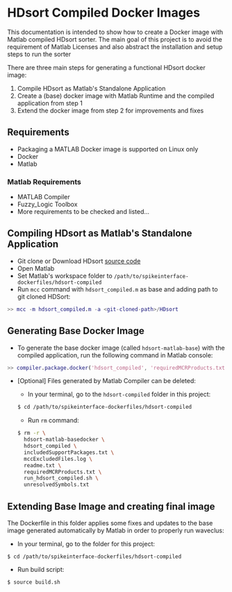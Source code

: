# HDsort Compiled Docker Images

This documentation is intended to show how to create a Docker image with Matlab compiled HDsort sorter. The main goal of this project is to avoid the requirement of Matlab Licenses and also abstract the installation and setup steps to run the sorter

There are three main steps for generating a functional HDsort docker image:
1. Compile HDsort as Matlab's Standalone Application
2. Create a (base) docker image with Matlab Runtime and the compiled application from step 1
3. Extend the docker image from step 2 for improvements and fixes

## Requirements
- Packaging a MATLAB Docker image is supported on Linux only
- Docker
- Matlab

### Matlab Requirements
- MATLAB Compiler
- Fuzzy_Logic Toolbox
- More requirements to be checked and listed...

## Compiling HDsort as Matlab's Standalone Application
- Git clone or Download HDsort [source code](https://git.bsse.ethz.ch/hima_public/HDsort)
- Open Matlab
- Set Matlab's workspace folder to `/path/to/spikeinterface-dockerfiles/hdsort-compiled`
- Run `mcc` command with `hdsort_compiled.m` as base and adding path to git cloned HDSort:
```matlab
>> mcc -m hdsort_compiled.m -a <git-cloned-path>/HDsort
```

## Generating Base Docker Image
- To generate the base docker image (called `hdsort-matlab-base`) with the compiled application, run the following command in Matlab console:
```matlab
>> compiler.package.docker('hdsort_compiled', 'requiredMCRProducts.txt', 'ImageName', 'hdsort-matlab-base')
```


- [Optional] Files generated by Matlab Compiler can be deleted:
  - In your terminal, go to the `hdsort-compiled` folder in this project:
  ```bash
  $ cd /path/to/spikeinterface-dockerfiles/hdsort-compiled
  ```

  - Run `rm` command:
  ```bash
  $ rm -r \
    hdsort-matlab-basedocker \
    hdsort_compiled \
    includedSupportPackages.txt \
    mccExcludedFiles.log \
    readme.txt \
    requiredMCRProducts.txt \
    run_hdsort_compiled.sh \
    unresolvedSymbols.txt
  ```


## Extending Base Image and creating final image
The Dockerfile in this folder applies some fixes and updates to the base image generated automatically by Matlab in order to properly run waveclus:


- In your terminal, go to the  folder for this project:
```
$ cd /path/to/spikeinterface-dockerfiles/hdsort-compiled
```

- Run build script:
```
$ source build.sh
```
